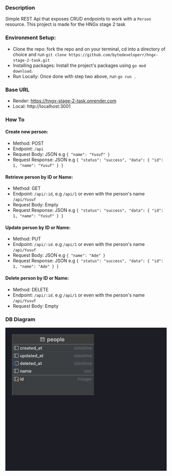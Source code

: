 ### Description
Simple REST Api that exposes CRUD endpoints to work with a `Person` resource. This project is made for the HNGx stage 2 task

### Environment Setup:
- Clone the repo: fork the repo and on your terminal, cd into a directory of choice and run `git clone https://github.com/bytedeveloperr/hngx-stage-2-task.git`
- Installing packages: Install the project's packages using `go mod download`.
- Run Locally: Once done with step two above, run `go run .`

### Base URL
- Render: https://hngx-stage-2-task.onrender.com
- Local: http://localhost:3001

### How To

#### Create new person:
- Method: POST
- Endpoint: `/api`
- Request Body: JSON e.g `{ "name": "Yusuf" }`
- Request Response: JSON e.g `{
  "status": "success",
  "data": {
  "id": 1,
  "name": "Yusuf"
  }
  }`

#### Retrieve person by ID or Name:
- Method: GET
- Endpoint: `/api/:id`, e.g `/api/1` or even with the person's name `/api/Yusuf`
- Request Body: Empty
- Request Response: JSON e.g `{
  "status": "success",
  "data": {
  "id": 1,
  "name": "Yusuf"
  }
  }`

#### Update person by ID or Name:
- Method: PUT
- Endpoint: `/api/:id`. e.g `/api/1` or even with the person's name `/api/Yusuf`
- Request Body: JSON e.g `{ "name": "Ade" }`
- Request Response: JSON e.g `{
  "status": "success",
  "data": {
  "id": 1,
  "name": "Ade"
  }
  }`

#### Delete person by ID or Name:
- Method: DELETE
- Endpoint: `/api/:id`. e.g `/api/1` or even with the person's name `/api/Yusuf`
- Request Body: Empty


### DB Diagram
![DB Diagram](dbmd.png)